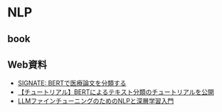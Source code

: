 # NLP

## book

## Web資料

- [SIGNATE: BERTで医療論文を分類する](https://zenn.dev/kuboko/articles/signate-srwspsg-pytorch)
- [【チュートリアル】BERTによるテキスト分類のチュートリアルを公開](https://github.com/hppRC/bert-classification-tutorial)
- [LLMファインチューニングのためのNLPと深層学習入門](https://note.com/sakusakumura/n/nd40e2028e439)